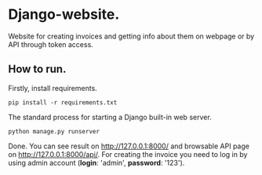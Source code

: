# Django-website.

Website for creating invoices and getting info about them on webpage or by API through token access.

## How to run.

Firstly, install requirements.
```
pip install -r requirements.txt
```

The standard process for starting a Django built-in web server.
```
python manage.py runserver
```

Done. You can see result on <a href='http://127.0.0.1:8000/'>http://127.0.0.1:8000/</a> and browsable API page on <a href='http://127.0.0.1:8000/api/'>http://127.0.0.1:8000/api/</a>. For creating the invoice you need to log in by using admin account (<b>login</b>: 'admin', <b>password</b>: '123').
